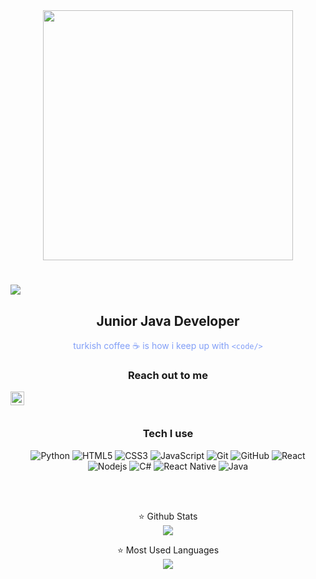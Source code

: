 <center>
<img width="400px" height="400px" src="https://camo.githubusercontent.com/eeb8cd4e855207aedb43d01748922ef4b70142c04ee953525e3933862b7da00c/68747470733a2f2f6d65646961322e67697068792e636f6d2f6d656469612f53576f536b4e36447854737a71494b4571762f67697068792e6769663f6369643d6563663035653437316b696c7477686e667239323130746e69326c366e646c773931396e776370393333676f36663969267269643d67697068792e6769662663743d67"/>
<center>




<h1 align="left">
  <a href="https://git.io/typing-svg">
    <img src="https://readme-typing-svg.herokuapp.com?color=F70C37&center=yanl%C4%B1%C5%9F&vCenter=yanl%C4%B1%C5%9F&lines=Hello!;I+am+Hatice+Zehra">
  </a>
</h1>

## Junior Java Developer

<font color="#829FF7">turkish coffee ☕ is how i keep up with `<code/>` </font>

### Reach out to me

<img  width="22" src="[https://unpkg.com/simple-icons@v4/icons/linkedin.svg](https://cdn3.iconfinder.com/data/icons/inficons/512/linkedin.png)" align="left" />

<br />
<br />


### Tech I use
![Python](https://img.shields.io/badge/-Python-black?style=flat-square&logo=Python)
![HTML5](https://img.shields.io/badge/-HTML5-E34F26?style=flat-square&logo=html5&logoColor=white)
![CSS3](https://img.shields.io/badge/-CSS3-1572B6?style=flat-square&logo=css3)
![JavaScript](https://img.shields.io/badge/-JavaScript-black?style=flat-square&logo=javascript)
![Git](https://img.shields.io/badge/-Git-black?style=flat-square&logo=git)
![GitHub](https://img.shields.io/badge/-GitHub-181717?style=flat-square&logo=github)
![React](https://img.shields.io/badge/-React-black?style=flat-square&logo=react)
![Nodejs](https://img.shields.io/badge/-Nodejs-black?style=flat-square&logo=Node.js)
![C#](https://img.shields.io/badge/C%23-239120?style=flat-square&logo=c-sharp&logoColor=white)
![React Native](https://img.shields.io/badge/React_Native-20232A?style=style=flat-square&logo=react&logoColor=61DAFB)
![Java](https://cdn3.iconfinder.com/data/icons/logos-and-brands-adobe/512/181_Java-512.png)


<br />
<br />

  <p style="vertical-align:top;">
<summary> ⭐ Github Stats</summary>
<img src="https://github-readme-stats.vercel.app/api?username=haticezehra&theme=react" >
 </p>
  

  




 <p style="vertical-align:top;">
<summary> ⭐  Most Used Languages</summary>
<img src="https://github-readme-stats.vercel.app/api/top-langs/?username=haticezehra&theme=react" >
</p>

[linkedin]: https://www.linkedin.com/in/hatice-zehra-orhan-021500208/

